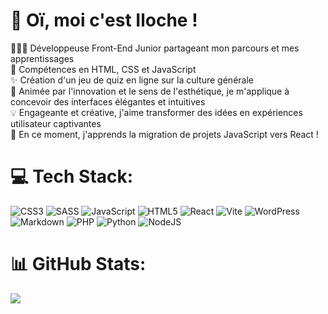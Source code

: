 <!-- Level 1: Simple bio and stats -->

# 🍄 Oï, moi c'est Iloche !
👩🏻‍💻 Développeuse Front-End Junior partageant mon parcours et mes apprentissages<br/>
🌷 Compétences en HTML, CSS et JavaScript<br/>
✨ Création d'un jeu de quiz en ligne sur la culture générale<br/>
🌸 Animée par l'innovation et le sens de l'esthétique, je m'applique à concevoir des interfaces élégantes et intuitives<br/>
💡 Engageante et créative, j'aime transformer des idées en expériences utilisateur captivantes<br/>
💭 En ce moment, j'apprends la migration de projets JavaScript vers React !


# 💻 Tech Stack:
![CSS3](https://img.shields.io/badge/css3-%231572B6.svg?style=for-the-badge&logo=css3&logoColor=white) ![SASS](https://img.shields.io/badge/SASS-hotpink.svg?style=for-the-badge&logo=SASS&logoColor=white)  ![JavaScript](https://img.shields.io/badge/javascript-%23323330.svg?style=for-the-badge&logo=javascript&logoColor=%23F7DF1E) ![HTML5](https://img.shields.io/badge/html5-%23E34F26.svg?style=for-the-badge&logo=html5&logoColor=white) ![React](https://img.shields.io/badge/react-%2320232a.svg?style=for-the-badge&logo=react&logoColor=%2361DAFB) ![Vite](https://img.shields.io/badge/vite-%23646CFF.svg?style=for-the-badge&logo=vite&logoColor=white) ![WordPress](https://img.shields.io/badge/WordPress-%23117AC9.svg?style=for-the-badge&logo=WordPress&logoColor=white) ![Markdown](https://img.shields.io/badge/markdown-%23000000.svg?style=for-the-badge&logo=markdown&logoColor=white) ![PHP](https://img.shields.io/badge/php-%23777BB4.svg?style=for-the-badge&logo=php&logoColor=white) ![Python](https://img.shields.io/badge/python-3670A0?style=for-the-badge&logo=python&logoColor=ffdd54) ![NodeJS](https://img.shields.io/badge/node.js-6DA55F?style=for-the-badge&logo=node.js&logoColor=white) 
# 📊 GitHub Stats:
![](https://github-readme-stats.vercel.app/api?username=iloche&theme=dracula&hide_border=false&include_all_commits=true&count_private=true)
